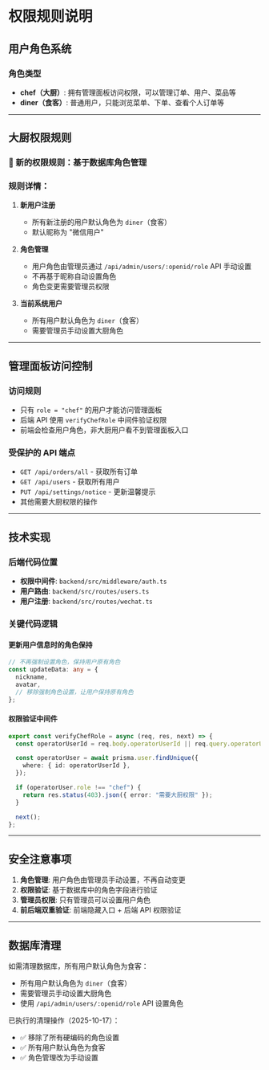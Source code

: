 # 权限规则说明

## 用户角色系统

### 角色类型

- **chef（大厨）**: 拥有管理面板访问权限，可以管理订单、用户、菜品等
- **diner（食客）**: 普通用户，只能浏览菜单、下单、查看个人订单等

---

## 大厨权限规则

### 🔧 新的权限规则：基于数据库角色管理

### 规则详情：

1. **新用户注册**

   - 所有新注册的用户默认角色为 `diner`（食客）
   - 默认昵称为 "微信用户"

2. **角色管理**

   - 用户角色由管理员通过 `/api/admin/users/:openid/role` API 手动设置
   - 不再基于昵称自动设置角色
   - 角色变更需要管理员权限

3. **当前系统用户**
   - 所有用户默认角色为 `diner`（食客）
   - 需要管理员手动设置大厨角色

---

## 管理面板访问控制

### 访问规则

- 只有 `role = "chef"` 的用户才能访问管理面板
- 后端 API 使用 `verifyChefRole` 中间件验证权限
- 前端会检查用户角色，非大厨用户看不到管理面板入口

### 受保护的 API 端点

- `GET /api/orders/all` - 获取所有订单
- `GET /api/users` - 获取所有用户
- `PUT /api/settings/notice` - 更新温馨提示
- 其他需要大厨权限的操作

---

## 技术实现

### 后端代码位置

- **权限中间件**: `backend/src/middleware/auth.ts`
- **用户路由**: `backend/src/routes/users.ts`
- **用户注册**: `backend/src/routes/wechat.ts`

### 关键代码逻辑

#### 更新用户信息时的角色保持

```typescript
// 不再强制设置角色，保持用户原有角色
const updateData: any = {
  nickname,
  avatar,
  // 移除强制角色设置，让用户保持原有角色
};
```

#### 权限验证中间件

```typescript
export const verifyChefRole = async (req, res, next) => {
  const operatorUserId = req.body.operatorUserId || req.query.operatorUserId;

  const operatorUser = await prisma.user.findUnique({
    where: { id: operatorUserId },
  });

  if (operatorUser.role !== "chef") {
    return res.status(403).json({ error: "需要大厨权限" });
  }

  next();
};
```

---

## 安全注意事项

1. **角色管理**: 用户角色由管理员手动设置，不再自动变更
2. **权限验证**: 基于数据库中的角色字段进行验证
3. **管理员权限**: 只有管理员可以设置用户角色
4. **前后端双重验证**: 前端隐藏入口 + 后端 API 权限验证

---

## 数据库清理

如需清理数据库，所有用户默认角色为食客：

- 所有用户默认角色为 `diner`（食客）
- 需要管理员手动设置大厨角色
- 使用 `/api/admin/users/:openid/role` API 设置角色

已执行的清理操作（2025-10-17）：

- ✅ 移除了所有硬编码的角色设置
- ✅ 所有用户默认角色为食客
- ✅ 角色管理改为手动设置
